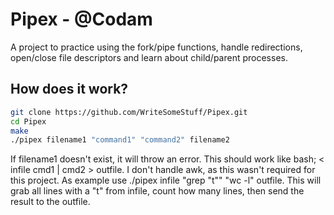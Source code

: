 # Pipex - @Codam
A project to practice using the fork/pipe functions, handle redirections, open/close file descriptors and learn about child/parent processes.

## How does it work?

```bash
git clone https://github.com/WriteSomeStuff/Pipex.git
cd Pipex
make
./pipex filename1 "command1" "command2" filename2
```
If filename1 doesn't exist, it will throw an error.
This should work like bash; < infile cmd1 | cmd2 > outfile. I don't handle awk, as this wasn't required for this project.
As example use ./pipex infile "grep "t"" "wc -l" outfile. This will grab all lines with a "t" from infile, count how many lines, then send the result to the outfile.
